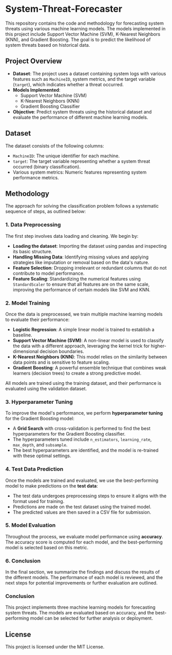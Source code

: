 # System-Threat-Forecaster

This repository contains the code and methodology for forecasting system threats using various machine learning models. The models implemented in this project include Support Vector Machine (SVM), K-Nearest Neighbors (KNN), and Gradient Boosting. The goal is to predict the likelihood of system threats based on historical data.

## Project Overview

- **Dataset**: The project uses a dataset containing system logs with various features such as `MachineID`, system metrics, and the target variable (`target`), which indicates whether a threat occurred.
- **Models Implemented**:
  - Support Vector Machine (SVM)
  - K-Nearest Neighbors (KNN)
  - Gradient Boosting Classifier
- **Objective**: Predict system threats using the historical dataset and evaluate the performance of different machine learning models.

## Dataset

The dataset consists of the following columns:
- `MachineID`: The unique identifier for each machine.
- `target`: The target variable representing whether a system threat occurred (binary classification).
- Various system metrics: Numeric features representing system performance metrics.

## Methodology

The approach for solving the classification problem follows a systematic sequence of steps, as outlined below:

### 1. **Data Preprocessing**

The first step involves data loading and cleaning. We begin by:
- **Loading the dataset**: Importing the dataset using pandas and inspecting its basic structure.
- **Handling Missing Data**: Identifying missing values and applying strategies like imputation or removal based on the data's nature.
- **Feature Selection**: Dropping irrelevant or redundant columns that do not contribute to model performance.
- **Feature Scaling**: Standardizing the numerical features using `StandardScaler` to ensure that all features are on the same scale, improving the performance of certain models like SVM and KNN.

### 2. **Model Training**

Once the data is preprocessed, we train multiple machine learning models to evaluate their performance:
- **Logistic Regression**: A simple linear model is trained to establish a baseline.
- **Support Vector Machine (SVM)**: A non-linear model is used to classify the data with a different approach, leveraging the kernel trick for higher-dimensional decision boundaries.
- **K-Nearest Neighbors (KNN)**: This model relies on the similarity between data points and is sensitive to feature scaling.
- **Gradient Boosting**: A powerful ensemble technique that combines weak learners (decision trees) to create a strong predictive model.

All models are trained using the training dataset, and their performance is evaluated using the validation dataset.

### 3. **Hyperparameter Tuning**

To improve the model's performance, we perform **hyperparameter tuning** for the Gradient Boosting model:
- A **Grid Search** with cross-validation is performed to find the best hyperparameters for the Gradient Boosting classifier.
- The hyperparameters tuned include `n_estimators`, `learning_rate`, `max_depth`, and `subsample`.
- The best hyperparameters are identified, and the model is re-trained with these optimal settings.

### 4. **Test Data Prediction**

Once the models are trained and evaluated, we use the best-performing model to make predictions on the **test data**:
- The test data undergoes preprocessing steps to ensure it aligns with the format used for training.
- Predictions are made on the test dataset using the trained model.
- The predicted values are then saved in a CSV file for submission.

### 5. **Model Evaluation**

Throughout the process, we evaluate model performance using **accuracy**. The accuracy score is computed for each model, and the best-performing model is selected based on this metric.

### 6. **Conclusion**

In the final section, we summarize the findings and discuss the results of the different models. The performance of each model is reviewed, and the next steps for potential improvements or further evaluation are outlined.


### Conclusion

This project implements three machine learning models for forecasting system threats. The models are evaluated based on accuracy, and the best-performing model can be selected for further analysis or deployment.

## License

This project is licensed under the MIT License.
